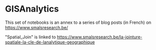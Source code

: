 # GISAnalytics

This set of notebooks is an annex to a series of blog posts (in French) on https://www.smalsresearch.be/

"Spatial_Join" is linked to https://www.smalsresearch.be/la-jointure-spatiale-la-cle-de-lanalytique-geographique 



